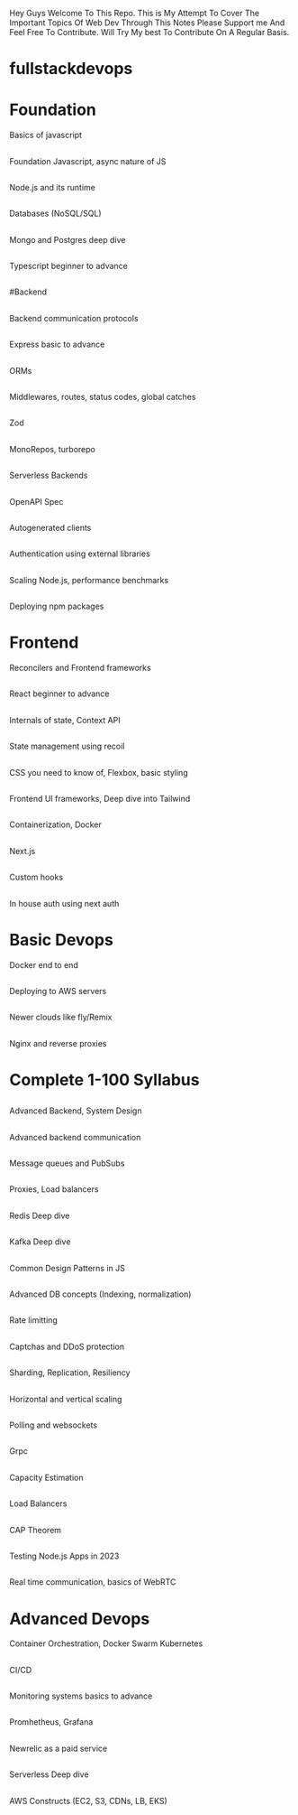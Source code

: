 Hey Guys Welcome To This Repo. This is My Attempt To Cover The Important Topics Of Web Dev Through This Notes Please Support me And Feel Free To Contribute.
Will Try My best To Contribute On A Regular Basis.

# fullstackdevops
# Foundation
Basics of javascript
##
Foundation Javascript, async nature of JS
##
Node.js and its runtime
##
Databases (NoSQL/SQL)
##
Mongo and Postgres deep dive
##
Typescript beginner to advance
##
#Backend
##
Backend communication protocols
##
Express basic to advance
##
ORMs
##
Middlewares, routes, status codes, global catches
##
Zod
##
MonoRepos, turborepo
##
Serverless Backends
##
OpenAPI Spec
##
Autogenerated clients
##
Authentication using external libraries
##
Scaling Node.js, performance benchmarks
##
Deploying npm packages
 

# Frontend

Reconcilers and Frontend frameworks
##
React beginner to advance
##
Internals of state, Context API
##
State management using recoil
##
CSS you need to know of, Flexbox, basic styling
##
Frontend UI frameworks, Deep dive into Tailwind
##
Containerization, Docker
##
Next.js
##
Custom hooks
##
In house auth using next auth
 

# Basic Devops

Docker end to end
##
Deploying to AWS servers
##
Newer clouds like fly/Remix
##
Nginx and reverse proxies
##
 


 

 

# Complete 1-100 Syllabus
##
Advanced Backend, System Design
##

Advanced backend communication
##
Message queues and PubSubs
##
Proxies, Load balancers
##
Redis Deep dive
##
Kafka Deep dive
##
Common Design Patterns in JS
##
Advanced DB concepts (Indexing, normalization)
##
Rate limitting
##
Captchas and DDoS protection
##
Sharding, Replication, Resiliency
##
Horizontal and vertical scaling
##
Polling and websockets
##
Grpc
##
Capacity Estimation
##
Load Balancers
##
CAP Theorem
##
Testing Node.js Apps in 2023
##
Real time communication, basics of WebRTC
##
 

# Advanced Devops

Container Orchestration, Docker Swarm
Kubernetes
##
CI/CD
##
Monitoring systems basics to advance
##
Promhetheus, Grafana
##
Newrelic as a paid service
##
Serverless Deep dive
##
AWS Constructs (EC2, S3, CDNs, LB, EKS)
##

